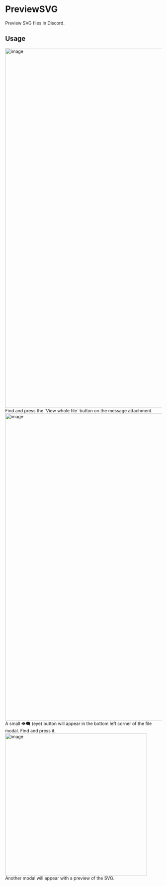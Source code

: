 # PreviewSVG 
Preview SVG files in Discord. 

## Usage 
<img width="1155" alt="image" src="https://user-images.githubusercontent.com/52394238/201494526-4ac2b727-2f47-482f-bdc1-f227246d0386.png">
Find and press the `View whole file` button on the message attachment. 

<img width="986" alt="image" src="https://user-images.githubusercontent.com/52394238/201494554-3418bc5b-b7b3-4ca1-bde4-6d450e7fc313.png">
A small 👁‍🗨 (eye) button will appear in the bottom left corner of the file modal. Find and press it. 

<img width="456" alt="image" src="https://user-images.githubusercontent.com/52394238/201494615-ab1f97a5-4a21-4161-9a79-5b0465eb4b3a.png">
Another modal will appear with a preview of the SVG. 
